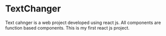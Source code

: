 # TextChanger
Text cahnger is a web project developed using react js. All components are function based components. This is my first react js project.
